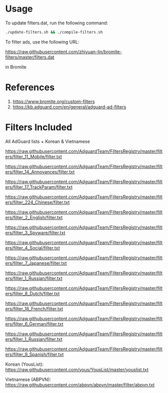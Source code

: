 # Usage

To update filters.dat, run the following command:

```bash
./update-filters.sh && ./compile-filters.sh
```

To filter ads, use the following URL:

https://raw.githubusercontent.com/zhiyuan-lin/bromite-filters/master/filters.dat

in Bromite

# References

1. https://www.bromite.org/custom-filters
2. https://kb.adguard.com/en/general/adguard-ad-filters

# Filters Included

All AdGuard lists + Korean & Vietnamese

https://raw.githubusercontent.com/AdguardTeam/FiltersRegistry/master/filters/filter_11_Mobile/filter.txt

https://raw.githubusercontent.com/AdguardTeam/FiltersRegistry/master/filters/filter_14_Annoyances/filter.txt

https://raw.githubusercontent.com/AdguardTeam/FiltersRegistry/master/filters/filter_17_TrackParam/filter.txt

https://raw.githubusercontent.com/AdguardTeam/FiltersRegistry/master/filters/filter_224_Chinese/filter.txt

https://raw.githubusercontent.com/AdguardTeam/FiltersRegistry/master/filters/filter_2_English/filter.txt

https://raw.githubusercontent.com/AdguardTeam/FiltersRegistry/master/filters/filter_3_Spyware/filter.txt

https://raw.githubusercontent.com/AdguardTeam/FiltersRegistry/master/filters/filter_4_Social/filter.txt

https://raw.githubusercontent.com/AdguardTeam/FiltersRegistry/master/filters/filter_7_Japanese/filter.txt

https://raw.githubusercontent.com/AdguardTeam/FiltersRegistry/master/filters/filter_1_Russian/filter.txt

https://raw.githubusercontent.com/AdguardTeam/FiltersRegistry/master/filters/filter_8_Dutch/filter.txt

https://raw.githubusercontent.com/AdguardTeam/FiltersRegistry/master/filters/filter_16_French/filter.txt

https://raw.githubusercontent.com/AdguardTeam/FiltersRegistry/master/filters/filter_6_German/filter.txt

https://raw.githubusercontent.com/AdguardTeam/FiltersRegistry/master/filters/filter_1_Russian/filter.txt

https://raw.githubusercontent.com/AdguardTeam/FiltersRegistry/master/filters/filter_9_Spanish/filter.txt

Korean (YousList): https://raw.githubusercontent.com/yous/YousList/master/youslist.txt

Vietnamese (ABPVN): https://raw.githubusercontent.com/abpvn/abpvn/master/filter/abpvn.txt
